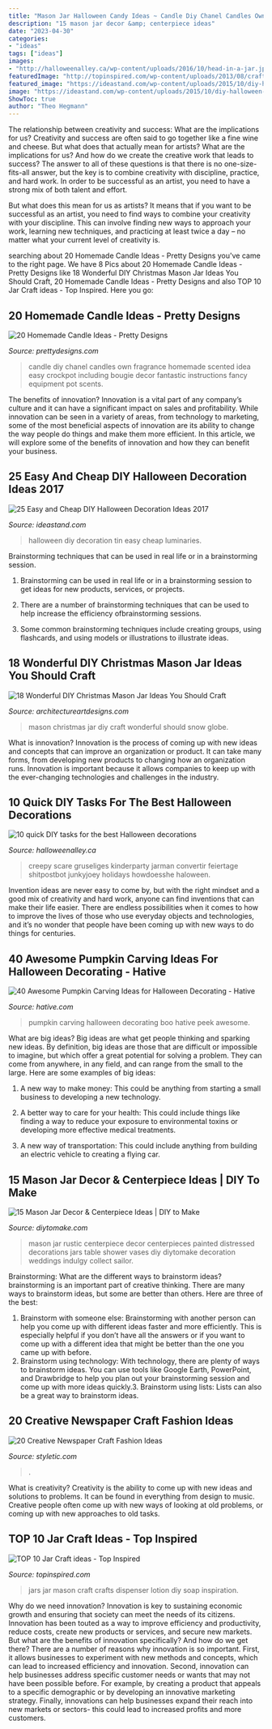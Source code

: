 ```yaml
---
title: "Mason Jar Halloween Candy Ideas ~ Candle Diy Chanel Candles Own Fragrance Homemade Scented Idea Easy Crockpot Including Bougie Decor Fantastic Instructions Fancy Equipment Pot Scents"
description: "15 mason jar decor &amp; centerpiece ideas"
date: "2023-04-30"
categories:
- "ideas"
tags: ["ideas"]
images:
- "http://halloweenalley.ca/wp-content/uploads/2016/10/head-in-a-jar.jpg"
featuredImage: "http://topinspired.com/wp-content/uploads/2013/08/crafts-with-jars_10.jpg"
featured_image: "https://ideastand.com/wp-content/uploads/2015/10/diy-halloween-decoration-ideas/10-diy-halloween-decoration-ideas.jpg"
image: "https://ideastand.com/wp-content/uploads/2015/10/diy-halloween-decoration-ideas/10-diy-halloween-decoration-ideas.jpg"
ShowToc: true
author: "Theo Hegmann"
---
```



The relationship between creativity and success: What are the implications for us?
Creativity and success are often said to go together like a fine wine and cheese. But what does that actually mean for artists? What are the implications for us? And how do we create the creative work that leads to success?
The answer to all of these questions is that there is no one-size-fits-all answer, but the key is to combine creativity with discipline, practice, and hard work. In order to be successful as an artist, you need to have a strong mix of both talent and effort.

But what does this mean for us as artists? It means that if you want to be successful as an artist, you need to find ways to combine your creativity with your discipline. This can involve finding new ways to approach your work, learning new techniques, and practicing at least twice a day – no matter what your current level of creativity is.

	

		
searching about 20 Homemade Candle Ideas - Pretty Designs you've came to the right page. We have 8 Pics about 20 Homemade Candle Ideas - Pretty Designs like 18 Wonderful DIY Christmas Mason Jar Ideas You Should Craft, 20 Homemade Candle Ideas - Pretty Designs and also TOP 10 Jar Craft ideas - Top Inspired. Here you go:
		
    
## 20 Homemade Candle Ideas - Pretty Designs

<img loading=lazy src="http://www.prettydesigns.com/wp-content/uploads/2015/10/Fantastic-DIY-Candle-Idea.jpg" onerror="this.onerror=null;this.src='https://tse4.mm.bing.net/th?id=OIP.wFe_dk35cwqfy49IbjfGtgHaLH&amp;pid=15.1';" alt="20 Homemade Candle Ideas - Pretty Designs">

_Source: prettydesigns.com_

>candle diy chanel candles own fragrance homemade scented idea easy crockpot including bougie decor fantastic instructions fancy equipment pot scents. 

	

The benefits of innovation?
Innovation is a vital part of any company’s culture and it can have a significant impact on sales and profitability. While innovation can be seen in a variety of areas, from technology to marketing, some of the most beneficial aspects of innovation are its ability to change the way people do things and make them more efficient. In this article, we will explore some of the benefits of innovation and how they can benefit your business.

    
## 25 Easy And Cheap DIY Halloween Decoration Ideas 2017

<img loading=lazy src="https://ideastand.com/wp-content/uploads/2015/10/diy-halloween-decoration-ideas/10-diy-halloween-decoration-ideas.jpg" onerror="this.onerror=null;this.src='https://tse4.mm.bing.net/th?id=OIP.LI0kiw_8EH70GHLu_baxYAHaLh&amp;pid=15.1';" alt="25 Easy and Cheap DIY Halloween Decoration Ideas 2017">

_Source: ideastand.com_

>halloween diy decoration tin easy cheap luminaries. 

	

Brainstorming techniques that can be used in real life or in a brainstorming session.
1. Brainstorming can be used in real life or in a brainstorming session to get ideas for new products, services, or projects.
2. There are a number of brainstorming techniques that can be used to help increase the efficiency ofbrainstorming sessions.

3. Some common brainstorming techniques include creating groups, using flashcards, and using models or illustrations to illustrate ideas.

    
## 18 Wonderful DIY Christmas Mason Jar Ideas You Should Craft

<img loading=lazy src="https://www.architectureartdesigns.com/wp-content/uploads/2017/12/18-Wonderful-DIY-Christmas-Mason-Jar-Ideas-You-Should-Craft-5.jpg" onerror="this.onerror=null;this.src='https://tse1.mm.bing.net/th?id=OIP.cSw7oMly-mtukAPw85co-QHaKo&amp;pid=15.1';" alt="18 Wonderful DIY Christmas Mason Jar Ideas You Should Craft">

_Source: architectureartdesigns.com_

>mason christmas jar diy craft wonderful should snow globe. 

	

What is innovation?
Innovation is the process of coming up with new ideas and concepts that can improve an organization or product. It can take many forms, from developing new products to changing how an organization runs. Innovation is important because it allows companies to keep up with the ever-changing technologies and challenges in the industry.

    
## 10 Quick DIY Tasks For The Best Halloween Decorations

<img loading=lazy src="http://halloweenalley.ca/wp-content/uploads/2016/10/head-in-a-jar.jpg" onerror="this.onerror=null;this.src='https://tse3.mm.bing.net/th?id=OIP.SYJ8NJRBD-fVIdz3S4iDjAHaJ4&amp;pid=15.1';" alt="10 quick DIY tasks for the best Halloween decorations">

_Source: halloweenalley.ca_

>creepy scare gruseliges kinderparty jarman convertir feiertage shitpostbot junkyjoey holidays howdoesshe haloween. 

	

Invention ideas are never easy to come by, but with the right mindset and a good mix of creativity and hard work, anyone can find inventions that can make their life easier. There are endless possibilities when it comes to how to improve the lives of those who use everyday objects and technologies, and it’s no wonder that people have been coming up with new ways to do things for centuries.

    
## 40 Awesome Pumpkin Carving Ideas For Halloween Decorating - Hative

<img loading=lazy src="https://hative.com/wp-content/uploads/2014/10/pumpkin-carving-ideas/36-peek-a-boo.jpg" onerror="this.onerror=null;this.src='https://tse2.mm.bing.net/th?id=OIP.fLGVosCzVWFA8AS1ujKWEAHaHa&amp;pid=15.1';" alt="40 Awesome Pumpkin Carving Ideas for Halloween Decorating - Hative">

_Source: hative.com_

>pumpkin carving halloween decorating boo hative peek awesome. 

	

What are big ideas?
Big ideas are what get people thinking and sparking new ideas. By definition, big ideas are those that are difficult or impossible to imagine, but which offer a great potential for solving a problem. They can come from anywhere, in any field, and can range from the small to the large. Here are some examples of big ideas:
1. A new way to make money: This could be anything from starting a small business to developing a new technology.

2. A better way to care for your health: This could include things like finding a way to reduce your exposure to environmental toxins or developing more effective medical treatments.

3. A new way of transportation: This could include anything from building an electric vehicle to creating a flying car.


    
## 15 Mason Jar Decor &amp; Centerpiece Ideas | DIY To Make

<img loading=lazy src="http://www.diytomake.com/wp-content/uploads/2017/01/Paint-Mason-Jar-Centerpiece.jpg" onerror="this.onerror=null;this.src='https://tse1.mm.bing.net/th?id=OIP.gaMqsZQiCrsOCSukdeiRUQHaLH&amp;pid=15.1';" alt="15 Mason Jar Decor &amp; Centerpiece Ideas | DIY to Make">

_Source: diytomake.com_

>mason jar rustic centerpiece decor centerpieces painted distressed decorations jars table shower vases diy diytomake decoration weddings indulgy collect sailor. 

	

Brainstorming: What are the different ways to brainstorm ideas?
brainstorming is an important part of creative thinking. There are many ways to brainstorm ideas, but some are better than others. Here are three of the best:
1. Brainstorm with someone else: Brainstorming with another person can help you come up with different ideas faster and more efficiently. This is especially helpful if you don’t have all the answers or if you want to come up with a different idea that might be better than the one you came up with before.
2. Brainstorm using technology: With technology, there are plenty of ways to brainstorm ideas. You can use tools like Google Earth, PowerPoint, and Drawbridge to help you plan out your brainstorming session and come up with more ideas quickly.3. Brainstorm using lists: Lists can also be a great way to brainstorm ideas.

    
## 20 Creative Newspaper Craft Fashion Ideas

<img loading=lazy src="https://styletic.com/wp-content/uploads/2014/10/newspaper-craft-fashion-ideas/14-creative-newspaper-craft-fashion-ideas.jpg" onerror="this.onerror=null;this.src='https://tse3.mm.bing.net/th?id=OIP.LGUML7UIRXT0iilHjTsgxQHaLH&amp;pid=15.1';" alt="20 Creative Newspaper Craft Fashion Ideas">

_Source: styletic.com_

>. 

	

What is creativity?
Creativity is the ability to come up with new ideas and solutions to problems. It can be found in everything from design to music. Creative people often come up with new ways of looking at old problems, or coming up with new approaches to old tasks.

    
## TOP 10 Jar Craft Ideas - Top Inspired

<img loading=lazy src="http://topinspired.com/wp-content/uploads/2013/08/crafts-with-jars_10.jpg" onerror="this.onerror=null;this.src='https://tse2.mm.bing.net/th?id=OIP.k-kLZn3bU0IQmcSOkF1E7wHaLI&amp;pid=15.1';" alt="TOP 10 Jar Craft ideas - Top Inspired">

_Source: topinspired.com_

>jars jar mason craft crafts dispenser lotion diy soap inspiration. 

	

Why do we need innovation?
Innovation is key to sustaining economic growth and ensuring that society can meet the needs of its citizens. Innovation has been touted as a way to improve efficiency and productivity, reduce costs, create new products or services, and secure new markets. But what are the benefits of innovation specifically? And how do we get there?
There are a number of reasons why innovation is so important. First, it allows businesses to experiment with new methods and concepts, which can lead to increased efficiency and innovation. Second, innovation can help businesses address specific customer needs or wants that may not have been possible before. For example, by creating a product that appeals to a specific demographic or by developing an innovative marketing strategy. Finally, innovations can help businesses expand their reach into new markets or sectors- this could lead to increased profits and more customers.

